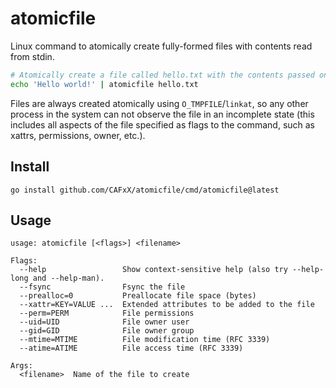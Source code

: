# atomicfile

Linux command to atomically create fully-formed files with contents read from stdin.

```sh
# Atomically create a file called hello.txt with the contents passed on stdin
echo 'Hello world!' | atomicfile hello.txt
```

Files are always created atomically using `O_TMPFILE`/`linkat`, so any other process
in the system can not observe the file in an incomplete state (this includes all
aspects of the file specified as flags to the command, such as xattrs, permissions,
owner, etc.).

## Install

```
go install github.com/CAFxX/atomicfile/cmd/atomicfile@latest
```

## Usage

```
usage: atomicfile [<flags>] <filename>

Flags:
  --help                 Show context-sensitive help (also try --help-long and --help-man).
  --fsync                Fsync the file
  --prealloc=0           Preallocate file space (bytes)
  --xattr=KEY=VALUE ...  Extended attributes to be added to the file
  --perm=PERM            File permissions
  --uid=UID              File owner user
  --gid=GID              File owner group
  --mtime=MTIME          File modification time (RFC 3339)
  --atime=ATIME          File access time (RFC 3339)

Args:
  <filename>  Name of the file to create
```
